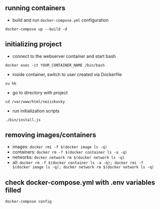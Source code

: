 ## running containers
- build and run `docker-compose.yml` configuration
```
docker-compose up --build -d
```


## initializing project
- connect to the webserver container and start bash
```
docker exec -it YOUR_CONTAINER_NAME /bin/bash
```

- inside container, switch to user created via Dockerfile
```
su hk
```

- go to directory with project
```
cd /var/www/html/neziskovky
```

- run initialization scripts
```
./bin/install.js
```

## removing images/containers
  - images: `docker rmi -f $(docker image ls -q)`
  - containers: `docker rm -f $(docker container ls -a -q)`
  - networks: `docker network rm $(docker network ls -q)`
  - all: `docker rm -f $(docker container ls -a -q); docker rmi -f $(docker image ls -q); docker network rm $(docker network ls -q)`

## check docker-compose.yml with .env variables filled

```
docker-compose config
```
